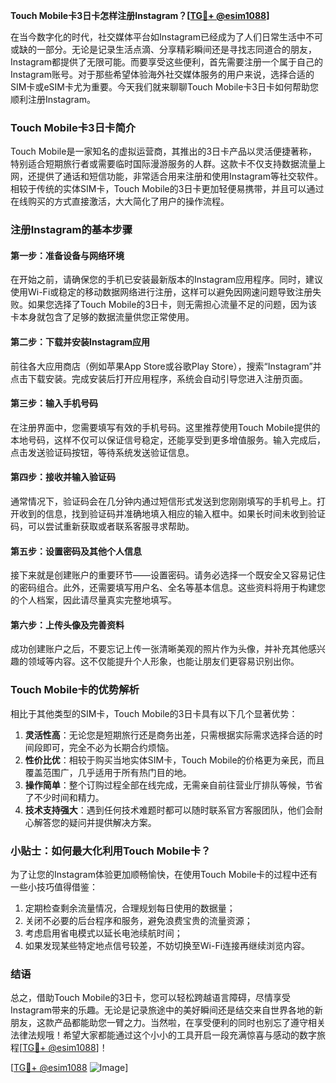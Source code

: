 **Touch Mobile卡3日卡怎样注册Instagram？[[TG💪+ @esim1088](https://t.me/s/esim1088)]**

在当今数字化的时代，社交媒体平台如Instagram已经成为了人们日常生活中不可或缺的一部分。无论是记录生活点滴、分享精彩瞬间还是寻找志同道合的朋友，Instagram都提供了无限可能。而要享受这些便利，首先需要注册一个属于自己的Instagram账号。对于那些希望体验海外社交媒体服务的用户来说，选择合适的SIM卡或eSIM卡尤为重要。今天我们就来聊聊Touch Mobile卡3日卡如何帮助您顺利注册Instagram。

### Touch Mobile卡3日卡简介

Touch Mobile是一家知名的虚拟运营商，其推出的3日卡产品以灵活便捷著称，特别适合短期旅行者或需要临时国际漫游服务的人群。这款卡不仅支持数据流量上网，还提供了通话和短信功能，非常适合用来注册和使用Instagram等社交软件。相较于传统的实体SIM卡，Touch Mobile的3日卡更加轻便易携带，并且可以通过在线购买的方式直接激活，大大简化了用户的操作流程。

### 注册Instagram的基本步骤

#### 第一步：准备设备与网络环境
在开始之前，请确保您的手机已安装最新版本的Instagram应用程序。同时，建议使用Wi-Fi或稳定的移动数据网络进行注册，这样可以避免因网速问题导致注册失败。如果您选择了Touch Mobile的3日卡，则无需担心流量不足的问题，因为该卡本身就包含了足够的数据流量供您正常使用。

#### 第二步：下载并安装Instagram应用
前往各大应用商店（例如苹果App Store或谷歌Play Store），搜索“Instagram”并点击下载安装。完成安装后打开应用程序，系统会自动引导您进入注册页面。

#### 第三步：输入手机号码
在注册界面中，您需要填写有效的手机号码。这里推荐使用Touch Mobile提供的本地号码，这样不仅可以保证信号稳定，还能享受到更多增值服务。输入完成后，点击发送验证码按钮，等待系统发送验证信息。

#### 第四步：接收并输入验证码
通常情况下，验证码会在几分钟内通过短信形式发送到您刚刚填写的手机号上。打开收到的信息，找到验证码并准确地填入相应的输入框中。如果长时间未收到验证码，可以尝试重新获取或者联系客服寻求帮助。

#### 第五步：设置密码及其他个人信息
接下来就是创建账户的重要环节——设置密码。请务必选择一个既安全又容易记住的密码组合。此外，还需要填写用户名、全名等基本信息。这些资料将用于构建您的个人档案，因此请尽量真实完整地填写。

#### 第六步：上传头像及完善资料
成功创建账户之后，不要忘记上传一张清晰美观的照片作为头像，并补充其他感兴趣的领域等内容。这不仅能提升个人形象，也能让朋友们更容易识别出你。

### Touch Mobile卡的优势解析

相比于其他类型的SIM卡，Touch Mobile的3日卡具有以下几个显著优势：

1. **灵活性高**：无论您是短期旅行还是商务出差，只需根据实际需求选择合适的时间段即可，完全不必为长期合约烦恼。
2. **性价比优**：相较于购买当地实体SIM卡，Touch Mobile的价格更为亲民，而且覆盖范围广，几乎适用于所有热门目的地。
3. **操作简单**：整个订购过程全部在线完成，无需亲自前往营业厅排队等候，节省了不少时间和精力。
4. **技术支持强大**：遇到任何技术难题时都可以随时联系官方客服团队，他们会耐心解答您的疑问并提供解决方案。

### 小贴士：如何最大化利用Touch Mobile卡？

为了让您的Instagram体验更加顺畅愉快，在使用Touch Mobile卡的过程中还有一些小技巧值得借鉴：

1. 定期检查剩余流量情况，合理规划每日使用的数据量；
2. 关闭不必要的后台程序和服务，避免浪费宝贵的流量资源；
3. 考虑启用省电模式以延长电池续航时间；
4. 如果发现某些特定地点信号较差，不妨切换至Wi-Fi连接再继续浏览内容。

### 结语

总之，借助Touch Mobile的3日卡，您可以轻松跨越语言障碍，尽情享受Instagram带来的乐趣。无论是记录旅途中的美好瞬间还是结交来自世界各地的新朋友，这款产品都能助您一臂之力。当然啦，在享受便利的同时也别忘了遵守相关法律法规哦！希望大家都能通过这个小小的工具开启一段充满惊喜与感动的数字旅程[[TG💪+ @esim1088](https://t.me/s/esim1088)]！

[[TG💪+ @esim1088](https://t.me/s/esim1088) ![Image](https://i.postimg.cc/4NQfJmqS/Snipaste-2025-05-13-00-14-12.png)]